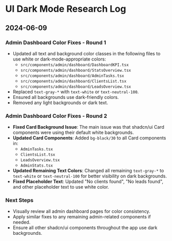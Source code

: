 # UI Dark Mode Research Log

## 2024-06-09

### Admin Dashboard Color Fixes - Round 1
- Updated all text and background color classes in the following files to use white or dark-mode-appropriate colors:
  - `src/components/admin/dashboard/DashboardKPI.tsx`
  - `src/components/admin/dashboard/StatsOverview.tsx`
  - `src/components/admin/dashboard/AdminTasks.tsx`
  - `src/components/admin/dashboard/ClientsList.tsx`
  - `src/components/admin/dashboard/LeadsOverview.tsx`
- Replaced `text-gray-*` with `text-white` or `text-neutral-100`.
- Ensured all backgrounds use dark-friendly colors.
- Removed any light backgrounds or dark text.

### Admin Dashboard Color Fixes - Round 2
- **Fixed Card Background Issue**: The main issue was that shadcn/ui Card components were using their default white backgrounds.
- **Updated Card Components**: Added `bg-black/30` to all Card components in:
  - `AdminTasks.tsx`
  - `ClientsList.tsx` 
  - `LeadsOverview.tsx`
  - `AdminStats.tsx`
- **Updated Remaining Text Colors**: Changed all remaining `text-gray-*` to `text-white` or `text-neutral-100` for better visibility on dark backgrounds.
- **Fixed Placeholder Text**: Updated "No clients found", "No leads found", and other placeholder text to use white color.

### Next Steps
- Visually review all admin dashboard pages for color consistency.
- Apply similar fixes to any remaining admin-related components if needed.
- Ensure all other shadcn/ui components throughout the app use dark backgrounds.